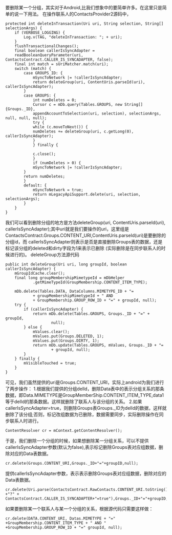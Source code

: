要删除某一个分组，其实对于Android,比我们想象中的要简单许多。在这里只是简单的说一下用法。
在操作联系人的ContactsProvider2源码中，
```  
protected int deleteInTransaction(Uri uri, String selection, String[] selectionArgs) {
	if (VERBOSE_LOGGING) {
		Log.v(TAG, "deleteInTransaction: "; + uri);
	}
	flushTransactionalChanges();
	final boolean callerIsSyncAdapter =
	readBooleanQueryParameter(uri, ContactsContract.CALLER_IS_SYNCADAPTER, false);
	final int match = sUriMatcher.match(uri);
	switch (match) {
		case GROUPS_ID: {
			mSyncToNetwork |= !callerIsSyncAdapter;
			return deleteGroup(uri, ContentUris.parseId(uri), callerIsSyncAdapter);
		}
		case GROUPS: {
			int numDeletes = 0;
			Cursor c = mDb.query(Tables.GROUPS, new String[]{Groups._ID},
			appendAccountToSelection(uri, selection), selectionArgs, null, null, null);
			try {
			while (c.moveToNext()) {
			numDeletes += deleteGroup(uri, c.getLong(0), callerIsSyncAdapter);
			}
			} finally {

			c.close();
			}
			if (numDeletes > 0) {
			mSyncToNetwork |= !callerIsSyncAdapter;
		}
		return numDeletes;
		}
		default: {
			mSyncToNetwork = true;
			return mLegacyApiSupport.delete(uri, selection, selectionArgs);
		}
	}
}
```
我们可以看到删除分组的地方是方法deleteGroup(uri, ContentUris.parseId(uri), callerIsSyncAdapter);其中uri就是我们要操作的uri，这里组是 ContactsContract.Groups.CONTENT_URI,ContentUris.parseId(uri)是要删除的分组id，而 callerIsSyncAdapter则表示是否是直接删除Groups表的数据，还是标记该分组的deleted和dirty字段为1来表示已删除 (实际删除是在同步联系人的时候进行的)。
deleteGroup方法源代码
```  
public int deleteGroup(Uri uri, long groupId, boolean callerIsSyncAdapter) {
	mGroupIdCache.clear();
	final long groupMembershipMimetypeId = mDbHelper
			.getMimeTypeId(GroupMembership.CONTENT_ITEM_TYPE);

	mDb.delete(Tables.DATA, DataColumns.MIMETYPE_ID + "=
			+ groupMembershipMimetypeId + " AND
			+ GroupMembership.GROUP_ROW_ID + "=" + groupId, null);
	try {
		if (callerIsSyncAdapter) {
			return mDb.delete(Tables.GROUPS, Groups._ID + "=" + groupId,
					null);
		} else {
			mValues.clear();
			mValues.put(Groups.DELETED, 1);
			mValues.put(Groups.DIRTY, 1);
			return mDb.update(Tables.GROUPS, mValues, Groups._ID + "=
					+ groupId, null);
		}
	} finally {
		mVisibleTouched = true;
	}
}
```
可见，我们虽然提供的uri是Groups.CONTENT_URI，实际上android为我们进行了两步操作：
1.根据我们提供的分组delId，删除Data表中的表示分组关系的那条数据，即Data.MIMETYPE是GroupMemberShip.CONTENT_ITEM_TYPE,data1等于delId的那条数据。这样就删除了联系人与该分组的关系。
2.如果callerIsSyncAdapter=true，则删除Groups表Groups._ID为delId的数据，这样就删除了该分组;否则，标记改组数据为已删除，数据需要同步，实际删除操作在同步联系人时进行。
```  
ContentResolver cr = mContext.getContentResolver();
```
于是，我们删除一个分组的时候，如果想删除某一分组关系，可以不提供callerIsSyncAdapter参数(默认为false),表示标记删除Groups表对应组数据，删除对应的Data表数据。
```  
cr.delete(Groups.CONTENT_URI,Groups._ID+"="+groupID,null);
```
提供callerIsSyncAdapter参数，表示表示删除Groups表对应组数据，删除对应的Data表数据。
```  
cr.delete(Uri.parse(ContactsContract.RawContacts.CONTENT_URI.toString() +"?" + ContactsContract.CALLER_IS_SYNCADAPTER+"=true"),Groups._ID+"="+groupID,null)
```
如果要删除某一个联系人与某一个分组的关系，根据源代码只需要这样做：
```  
cr.delete(DATA.CONTENT_URI, Datas.MIMETYPE + "=" +GroupMembership.CONTENT_ITEM_TYPE + " AND " +GroupMembership.GROUP_ROW_ID + "=" groupId, null);
```